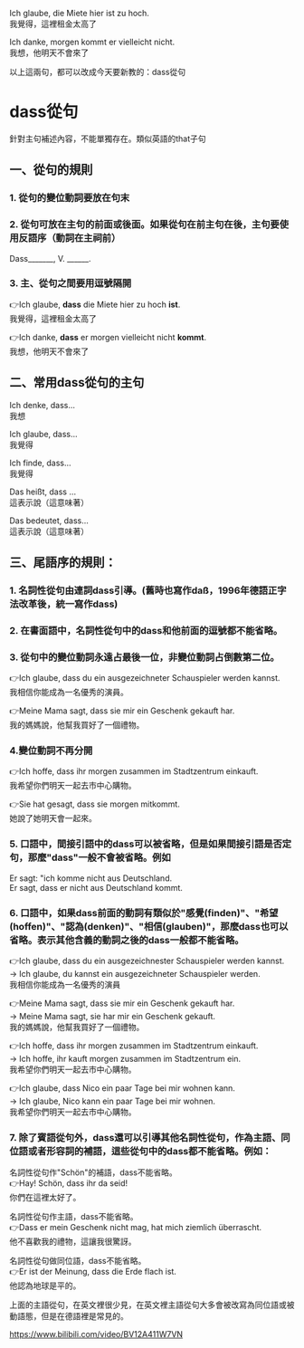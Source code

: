Ich glaube, die Miete hier ist zu hoch.  
我覺得，這裡租金太高了

Ich danke, morgen kommt er vielleicht nicht.  
我想，他明天不會來了

以上這兩句，都可以改成今天要新教的：dass從句

# dass從句  
針對主句補述內容，不能單獨存在。類似英語的that子句

## 一、從句的規則  
### 1. 從句的變位動詞要放在句末  
### 2. 從句可放在主句的前面或後面。如果從句在前主句在後，主句要使用反語序（動詞在主祠前）  
Dass\_\_\_\_\_\_\_, V. \_\_\_\_\_\_.  
### 3. 主、從句之間要用逗號隔開

👉Ich glaube, **dass** die Miete hier zu hoch **ist**.  
我覺得，這裡租金太高了

👉Ich danke, **dass** er morgen vielleicht nicht **kommt**.  
我想，他明天不會來了

## 二、常用dass從句的主句  
Ich denke, dass...  
我想

Ich glaube, dass…  
我覺得

Ich finde, dass…  
我覺得

Das heißt, dass …  
這表示說（這意味著）

Das bedeutet, dass…  
這表示說（這意味著）

## 三、尾語序的規則：  
### 1. 名詞性從句由連詞dass引導。(舊時也寫作daß，1996年德語正字法改革後，統一寫作dass)  
### 2. 在書面語中，名詞性從句中的dass和他前面的逗號都不能省略。  
### 3. 從句中的變位動詞永遠占最後一位，非變位動詞占倒數第二位。  

👉Ich glaube, dass du ein ausgezeichneter Schauspieler werden kannst.  
我相信你能成為一名優秀的演員。

👉Meine Mama sagt, dass sie mir ein Geschenk gekauft har.  
我的媽媽說，他幫我買好了一個禮物。

### 4.變位動詞不再分開  
👉Ich hoffe, dass ihr morgen zusammen im Stadtzentrum einkauft.  
我希望你們明天一起去市中心購物。

👉Sie hat gesagt, dass sie morgen mitkommt.  
她說了她明天會一起來。

### 5\. 口語中，間接引語中的dass可以被省略，但是如果間接引語是否定句，那麼"dass"一般不會被省略。例如  
Er sagt: "ich komme nicht aus Deutschland.  
Er sagt, dass er nicht aus Deutschland kommt.

### 6\. 口語中，如果dass前面的動詞有類似於"感覺(finden)"、"希望(hoffen)"、"認為(denken)"、"相信(glauben)"，那麼dass也可以省略。表示其他含義的動詞之後的dass一般都不能省略。  
👉Ich glaube, dass du ein ausgezeichnester Schauspieler werden kannst.  
→ Ich glaube, du kannst ein ausgezeichneter Schauspieler werden.  
我相信你能成為一名優秀的演員

👉Meine Mama sagt, dass sie mir ein Geschenk gekauft har.  
→ Meine Mama sagt, sie har mir ein Geschenk gekauft.  
我的媽媽說，他幫我買好了一個禮物。

👉Ich hoffe, dass ihr morgen zusammen im Stadtzentrum einkauft.  
→ Ich hoffe, ihr kauft morgen zusammen im Stadtzentrum ein.  
我希望你們明天一起去市中心購物。

👉Ich glaube, dass Nico ein paar Tage bei mir wohnen kann.  
→ Ich glaube, Nico kann ein paar Tage bei mir wohnen.  
我希望你們明天一起去市中心購物。

### 7\. 除了賓語從句外，dass還可以引導其他名詞性從句，作為主語、同位語或者形容詞的補語，這些從句中的dass都不能省略。例如：

名詞性從句作"Schön"的補語，dass不能省略。  
👉Hay! Schön, dass ihr da seid!  
你們在這裡太好了。

名詞性從句作主語，dass不能省略。  
👉Dass er mein Geschenk nicht mag, hat mich ziemlich überrascht.  
他不喜歡我的禮物，這讓我很驚訝。

名詞性從句做同位語，dass不能省略。  
👉Er ist der Meinung, dass die Erde flach ist.  
他認為地球是平的。

上面的主語從句，在英文裡很少見，在英文裡主語從句大多會被改寫為同位語或被動語態，但是在德語裡是常見的。

https://www.bilibili.com/video/BV12A411W7VN

